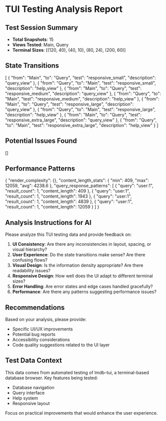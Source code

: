 
# TUI Testing Analysis Report

## Test Session Summary
- **Total Snapshots**: 15
- **Views Tested**: Main, Query
- **Terminal Sizes**: [(120, 40), (40, 10), (80, 24), (200, 60)]

## State Transitions
[
  {
    "from": "Main",
    "to": "Query",
    "test": "responsive_small",
    "description": "query_view"
  },
  {
    "from": "Query",
    "to": "Main",
    "test": "responsive_small",
    "description": "help_view"
  },
  {
    "from": "Main",
    "to": "Query",
    "test": "responsive_medium",
    "description": "query_view"
  },
  {
    "from": "Query",
    "to": "Main",
    "test": "responsive_medium",
    "description": "help_view"
  },
  {
    "from": "Main",
    "to": "Query",
    "test": "responsive_large",
    "description": "query_view"
  },
  {
    "from": "Query",
    "to": "Main",
    "test": "responsive_large",
    "description": "help_view"
  },
  {
    "from": "Main",
    "to": "Query",
    "test": "responsive_extra_large",
    "description": "query_view"
  },
  {
    "from": "Query",
    "to": "Main",
    "test": "responsive_extra_large",
    "description": "help_view"
  }
]

## Potential Issues Found
[]

## Performance Patterns
{
  "render_complexity": {},
  "content_length_stats": {
    "min": 409,
    "max": 12059,
    "avg": 4238.6
  },
  "query_response_patterns": [
    {
      "query": "user:1",
      "result_count": 1,
      "content_length": 409
    },
    {
      "query": "user:1",
      "result_count": 1,
      "content_length": 1943
    },
    {
      "query": "user:1",
      "result_count": 1,
      "content_length": 4839
    },
    {
      "query": "user:1",
      "result_count": 1,
      "content_length": 12059
    }
  ]
}

## Analysis Instructions for AI

Please analyze this TUI testing data and provide feedback on:

1. **UI Consistency**: Are there any inconsistencies in layout, spacing, or visual hierarchy?
2. **User Experience**: Do the state transitions make sense? Are there confusing flows?
3. **Visual Design**: Is the information density appropriate? Are there readability issues?
4. **Responsive Design**: How well does the UI adapt to different terminal sizes?
5. **Error Handling**: Are error states and edge cases handled gracefully?
6. **Performance**: Are there any patterns suggesting performance issues?

## Recommendations

Based on your analysis, please provide:
- Specific UI/UX improvements
- Potential bug reports
- Accessibility considerations
- Code quality suggestions related to the UI layer

## Test Data Context

This data comes from automated testing of lmdb-tui, a terminal-based database browser.
Key features being tested:
- Database navigation
- Query interface
- Help system
- Responsive layout

Focus on practical improvements that would enhance the user experience.

